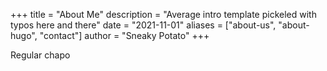 +++
title = "About Me"
description = "Average intro template pickeled with typos here and there"
date = "2021-11-01"
aliases = ["about-us", "about-hugo", "contact"]
author = "Sneaky Potato"
+++

Regular chapo